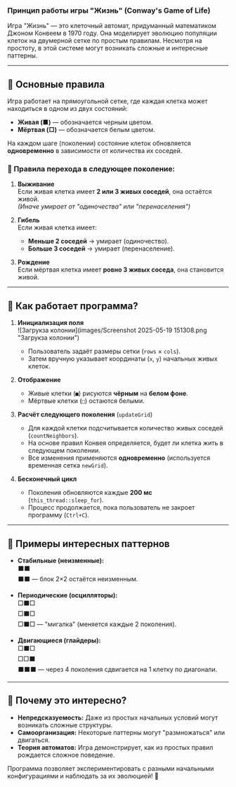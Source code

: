 ### **Принцип работы игры "Жизнь" (Conway's Game of Life)**

Игра "Жизнь" — это клеточный автомат, придуманный математиком Джоном Конвеем в 1970 году. Она моделирует эволюцию популяции клеток на двумерной сетке по простым правилам. Несмотря на простоту, в этой системе могут возникать сложные и интересные паттерны.

---

## **🔹 Основные правила**
Игра работает на прямоугольной сетке, где каждая клетка может находиться в одном из двух состояний:
- **Живая (■)** — обозначается черным цветом.
- **Мёртвая (□)** — обозначается белым цветом.

На каждом шаге (поколении) состояние клеток обновляется **одновременно** в зависимости от количества их соседей.

### **📌 Правила перехода в следующее поколение:**
1. **Выживание**  
   Если живая клетка имеет **2 или 3 живых соседей**, она остаётся живой.  
   *(Иначе умирает от "одиночества" или "перенаселения")*

2. **Гибель**  
   Если живая клетка имеет:
   - **Меньше 2 соседей** → умирает (одиночество).
   - **Больше 3 соседей** → умирает (перенаселение).

3. **Рождение**  
   Если мёртвая клетка имеет **ровно 3 живых соседа**, она становится живой.

---

## **🔹 Как работает программа?**
1. **Инициализация поля**  
   ![Загрукза колонии](images/Screenshot 2025-05-19 151308.png "Загрукза колонии")
   - Пользователь задаёт размеры сетки (`rows` × `cols`).  
   - Затем вручную указывает координаты (`x`, `y`) начальных живых клеток.

2. **Отображение**  
   - Живые клетки (`■`) рисуются **чёрным** на **белом фоне**.  
   - Мёртвые клетки (`□`) остаются белыми.

3. **Расчёт следующего поколения** (`updateGrid`)  
   - Для каждой клетки подсчитывается количество живых соседей (`countNeighbors`).  
   - На основе правил Конвея определяется, будет ли клетка жить в следующем поколении.  
   - Все изменения применяются **одновременно** (используется временная сетка `newGrid`).

4. **Бесконечный цикл**  
   - Поколения обновляются каждые **200 мс** (`this_thread::sleep_for`).  
   - Процесс продолжается, пока пользователь не закроет программу (`Ctrl+C`).

---

## **🔹 Примеры интересных паттернов**
- **Стабильные (неизменные):**  
  ⬛⬛  
  ⬛⬛ — блок 2×2 остаётся неизменным.

- **Периодические (осцилляторы):**  
  □⬛□  
  □⬛□  
  □⬛□ — "мигалка" (меняется каждые 2 поколения).

- **Двигающиеся (глайдеры):**  
  □⬛□  
  □□⬛  
  ⬛⬛⬛ — через 4 поколения сдвигается на 1 клетку по диагонали.

---

## **🔹 Почему это интересно?**
- **Непредсказуемость:** Даже из простых начальных условий могут возникать сложные структуры.  
- **Самоорганизация:** Некоторые паттерны могут "размножаться" или двигаться.  
- **Теория автоматов:** Игра демонстрирует, как из простых правил рождается сложное поведение.

Программа позволяет экспериментировать с разными начальными конфигурациями и наблюдать за их эволюцией! 🚀
